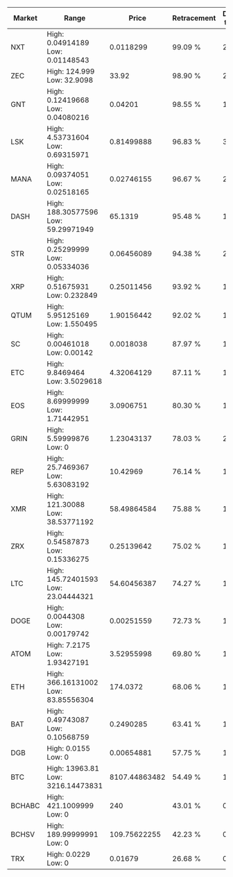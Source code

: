 | Market | Range | Price| Retracement | Doubles to 50% |
| --- | --- | --- | --- | --- |
| NXT | High: 0.04914189<br />Low: 0.01148543 | 0.0118299 | 99.09 % | 2.56 |
| ZEC | High: 124.999<br />Low: 32.9098 | 33.92 | 98.90 % | 2.33 |
| GNT | High: 0.12419668<br />Low: 0.04080216 | 0.04201 | 98.55 % | 1.96 |
| LSK | High: 4.53731604<br />Low: 0.69315971 | 0.81499888 | 96.83 % | 3.21 |
| MANA | High: 0.09374051<br />Low: 0.02518165 | 0.02746155 | 96.67 % | 2.17 |
| DASH | High: 188.30577596<br />Low: 59.29971949 | 65.1319 | 95.48 % | 1.90 |
| STR | High: 0.25299999<br />Low: 0.05334036 | 0.06456089 | 94.38 % | 2.37 |
| XRP | High: 0.51675931<br />Low: 0.232849 | 0.25011456 | 93.92 % | 1.50 |
| QTUM | High: 5.95125169<br />Low: 1.550495 | 1.90156442 | 92.02 % | 1.97 |
| SC | High: 0.00461018<br />Low: 0.00142 | 0.0018038 | 87.97 % | 1.67 |
| ETC | High: 9.8469464<br />Low: 3.5029618 | 4.32064129 | 87.11 % | 1.54 |
| EOS | High: 8.69999999<br />Low: 1.71442951 | 3.0906751 | 80.30 % | 1.68 |
| GRIN | High: 5.59999876<br />Low: 0 | 1.23043137 | 78.03 % | 2.28 |
| REP | High: 25.7469367<br />Low: 5.63083192 | 10.42969 | 76.14 % | 1.50 |
| XMR | High: 121.30088<br />Low: 38.53771192 | 58.49864584 | 75.88 % | 1.37 |
| ZRX | High: 0.54587873<br />Low: 0.15336275 | 0.25139642 | 75.02 % | 1.39 |
| LTC | High: 145.72401593<br />Low: 23.04444321 | 54.60456387 | 74.27 % | 1.55 |
| DOGE | High: 0.0044308<br />Low: 0.00179742 | 0.00251559 | 72.73 % | 1.24 |
| ATOM | High: 7.2175<br />Low: 1.93427191 | 3.52955998 | 69.80 % | 1.30 |
| ETH | High: 366.16131002<br />Low: 83.85556304 | 174.0372 | 68.06 % | 1.29 |
| BAT | High: 0.49743087<br />Low: 0.10568759 | 0.2490285 | 63.41 % | 1.21 |
| DGB | High: 0.0155<br />Low: 0 | 0.00654881 | 57.75 % | 1.18 |
| BTC | High: 13963.81<br />Low: 3216.14473831 | 8107.44863482 | 54.49 % | 1.06 |
| BCHABC | High: 421.1009999<br />Low: 0 | 240 | 43.01 % | 0.00 |
| BCHSV | High: 189.99999991<br />Low: 0 | 109.75622255 | 42.23 % | 0.00 |
| TRX | High: 0.0229<br />Low: 0 | 0.01679 | 26.68 % | 0.00 |
